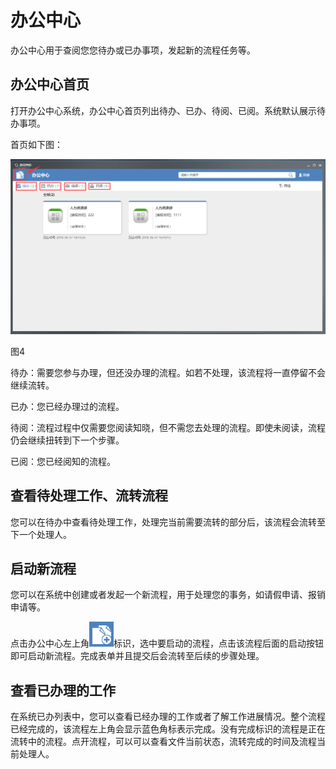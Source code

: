 # 办公中心

办公中心用于查阅您您待办或已办事项，发起新的流程任务等。

## 办公中心首页

打开办公中心系统，办公中心首页列出待办、已办、待阅、已阅。系统默认展示待办事项。

首页如下图：

![](../.gitbook/assets/0%20%281%29.png)

图4

待办：需要您参与办理，但还没办理的流程。如若不处理，该流程将一直停留不会继续流转。

已办：您已经办理过的流程。

待阅：流程过程中仅需要您阅读知晓，但不需您去处理的流程。即使未阅读，流程仍会继续扭转到下一个步骤。

已阅：您已经阅知的流程。

## 查看待处理工作、流转流程

您可以在待办中查看待处理工作，处理完当前需要流转的部分后，该流程会流转至下一个处理人。

## 启动新流程

您可以在系统中创建或者发起一个新流程，用于处理您的事务，如请假申请、报销申请等。

点击办公中心左上角![](../.gitbook/assets/1%20%2813%29.png)标识，选中要启动的流程，点击该流程后面的启动按钮即可启动新流程。完成表单并且提交后会流转至后续的步骤处理。

## 查看已办理的工作

在系统已办列表中，您可以查看已经办理的工作或者了解工作进展情况。整个流程已经完成的，该流程左上角会显示蓝色角标表示完成。没有完成标识的流程是正在流转中的流程。点开流程，可以可以查看文件当前状态，流转完成的时间及流程当前处理人。

